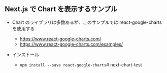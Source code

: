 ## Next.js で Chart を表示するサンプル

* Chart のライブラリは多数あるが、このサンプルでは react-google-charts を使用する
  - https://www.react-google-charts.com/
  - https://www.react-google-charts.com/examples/

* インストール
  - `npm install --save react-google-charts`# next-chart-test
